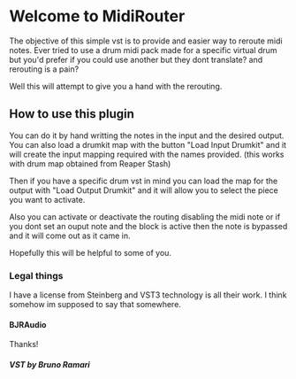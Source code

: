 # Welcome to MidiRouter

The objective of this simple vst is to provide and easier way to reroute midi notes.
Ever tried to use a drum midi pack made for a specific virtual drum but you'd prefer if you could use another but they dont translate? and rerouting is a pain?

Well this will attempt to give you a hand with the rerouting.

## How to use this plugin
You can do it by hand writting the notes in the input and the desired output.
You can also load a drumkit map with the button "Load Input Drumkit" and it will create the input mapping required with the names provided. (this works with drum map obtained from Reaper Stash)

Then if you have a specific drum vst in  mind you can load the map for the output with "Load Output Drumkit" and it will allow you to select the piece you want to activate.

Also you can activate or deactivate the routing disabling the midi note or if you dont set an ouput note and the block is active then the note is bypassed and it will come out as it came in.

Hopefully this will be helpful to some of you.

### Legal things
I have a license from Steinberg and VST3 technology is all their work. 
I think somehow im supposed to say that somewhere.

#### BJRAudio
Thanks!

##### VST by Bruno Ramari
